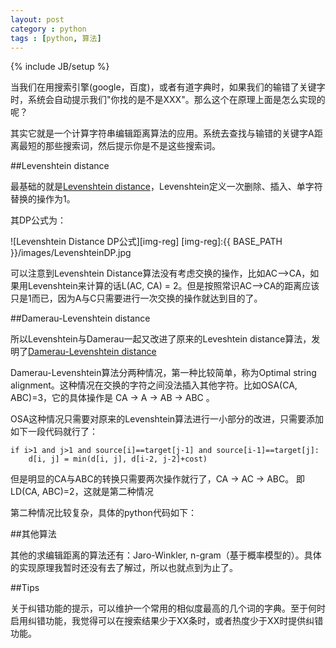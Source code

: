 ```yaml
---
layout: post
category : python
tags : [python, 算法]
---
```

{% include JB/setup %}

当我们在用搜索引擎(google，百度)，或者有道字典时，如果我们的输错了关键字时，系统会自动提示我们"你找的是不是XXX"。那么这个在原理上面是怎么实现的呢？

其实它就是一个计算字符串编辑距离算法的应用。系统去查找与输错的关键字A距离最短的那些搜索词，然后提示你是不是这些搜索词。

##Levenshtein distance

最基础的就是[Levenshtein distance](http://en.wikipedia.org/wiki/Levenshtein_distance)，Levenshtein定义一次删除、插入、单字符替换的操作为1。

其DP公式为：

![Levenshtein Distance DP公式][img-reg]
[img-reg]:{{ BASE_PATH }}/images/LevenshteinDP.jpg

可以注意到Levenshtein Distance算法没有考虑交换的操作，比如AC-->CA，如果用Levenshtein来计算的话L(AC, CA) = 2。但是按照常识AC-->CA的距离应该只是1而已，因为A与C只需要进行一次交换的操作就达到目的了。

##Damerau-Levenshtein distance

所以Levenshtein与Damerau一起又改进了原来的Leveshtein distance算法，发明了[Damerau-Levenshtein distance](http://en.wikipedia.org/wiki/Damerau%E2%80%93Levenshtein_distance)

Damerau-Levenshtein算法分两种情况，第一种比较简单，称为Optimal string alignment。这种情况在交换的字符之间没法插入其他字符。比如OSA(CA, ABC)=3，它的具体操作是 CA -> A -> AB -> ABC 。

OSA这种情况只需要对原来的Levenshtein算法进行一小部分的改进，只需要添加如下一段代码就行了：

	if i>1 and j>1 and source[i]==target[j-1] and source[i-1]==target[j]:
		d[i, j] = min(d[i, j], d[i-2, j-2]+cost)

但是明显的CA与ABC的转换只需要两次操作就行了，CA -> AC -> ABC。 即LD(CA, ABC)=2，这就是第二种情况

第二种情况比较复杂，具体的python代码如下：

<script src="https://gist.github.com/3799352.js">
</script>

##其他算法

其他的求编辑距离的算法还有：Jaro-Winkler, n-gram（基于概率模型的）。具体的实现原理我暂时还没有去了解过，所以也就点到为止了。

##Tips

关于纠错功能的提示，可以维护一个常用的相似度最高的几个词的字典。至于何时启用纠错功能，我觉得可以在搜索结果少于XX条时，或者热度少于XX时提供纠错功能。